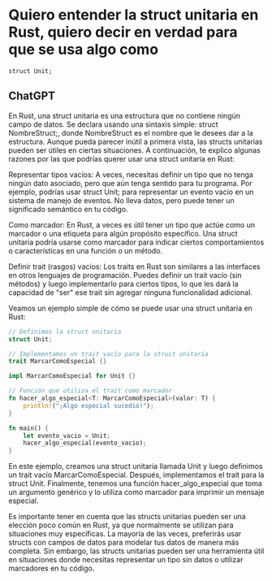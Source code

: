 # Quiero entender la struct unitaria en Rust, quiero decir en verdad para que se usa algo como

`struct Unit;`

## ChatGPT

En Rust, una struct unitaria es una estructura que no contiene ningún campo de datos. Se declara usando una sintaxis simple: struct NombreStruct;, donde NombreStruct es el nombre que le desees dar a la estructura. Aunque pueda parecer inútil a primera vista, las structs unitarias pueden ser útiles en ciertas situaciones. A continuación, te explico algunas razones por las que podrías querer usar una struct unitaria en Rust:

Representar tipos vacíos: A veces, necesitas definir un tipo que no tenga ningún dato asociado, pero que aún tenga sentido para tu programa. Por ejemplo, podrías usar struct Unit; para representar un evento vacío en un sistema de manejo de eventos. No lleva datos, pero puede tener un significado semántico en tu código.

Como marcador: En Rust, a veces es útil tener un tipo que actúe como un marcador o una etiqueta para algún propósito específico. Una struct unitaria podría usarse como marcador para indicar ciertos comportamientos o características en una función o un método.

Definir trait (rasgos) vacíos: Los traits en Rust son similares a las interfaces en otros lenguajes de programación. Puedes definir un trait vacío (sin métodos) y luego implementarlo para ciertos tipos, lo que les dará la capacidad de "ser" ese trait sin agregar ninguna funcionalidad adicional.

Veamos un ejemplo simple de cómo se puede usar una struct unitaria en Rust:

``` rust
// Definimos la struct unitaria
struct Unit;

// Implementamos un trait vacío para la struct unitaria
trait MarcarComoEspecial {}

impl MarcarComoEspecial for Unit {}

// Función que utiliza el trait como marcador
fn hacer_algo_especial<T: MarcarComoEspecial>(valor: T) {
    println!("¡Algo especial sucedió!");
}

fn main() {
    let evento_vacio = Unit;
    hacer_algo_especial(evento_vacio);
}
```

En este ejemplo, creamos una struct unitaria llamada Unit y luego definimos un trait vacío MarcarComoEspecial. Después, implementamos el trait para la struct Unit. Finalmente, tenemos una función hacer_algo_especial que toma un argumento genérico y lo utiliza como marcador para imprimir un mensaje especial.

Es importante tener en cuenta que las structs unitarias pueden ser una elección poco común en Rust, ya que normalmente se utilizan para situaciones muy específicas. La mayoría de las veces, preferirás usar structs con campos de datos para modelar tus datos de manera más completa. Sin embargo, las structs unitarias pueden ser una herramienta útil en situaciones donde necesitas representar un tipo sin datos o utilizar marcadores en tu código.
